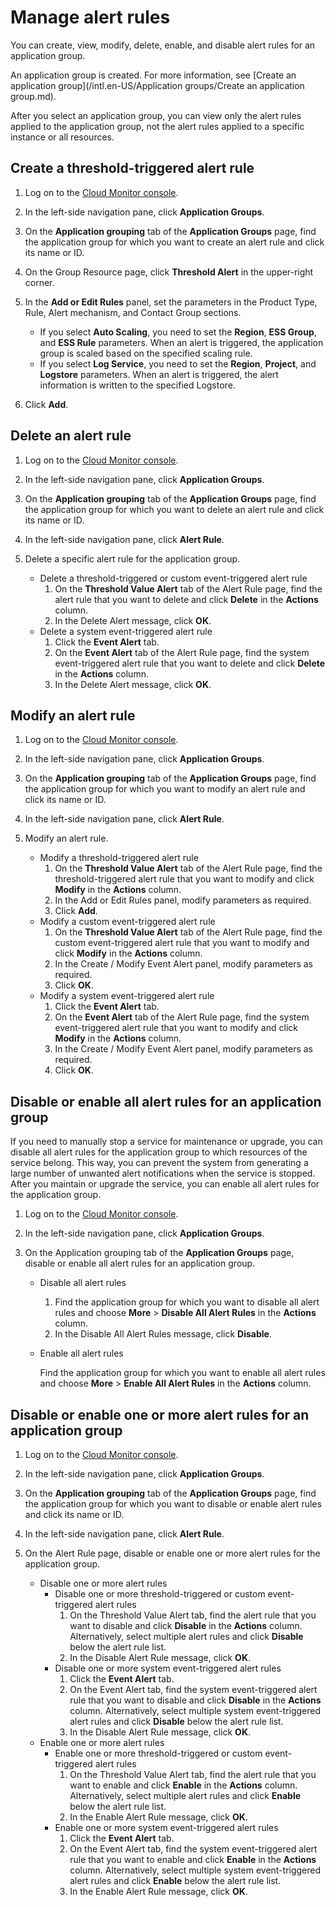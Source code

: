 # Manage alert rules

You can create, view, modify, delete, enable, and disable alert rules for an application group.

An application group is created. For more information, see [Create an application group](/intl.en-US/Application groups/Create an application group.md).

After you select an application group, you can view only the alert rules applied to the application group, not the alert rules applied to a specific instance or all resources.

## Create a threshold-triggered alert rule

1.  Log on to the [Cloud Monitor console](https://cms-intl.console.aliyun.com).

2.  In the left-side navigation pane, click **Application Groups**.

3.  On the **Application grouping** tab of the **Application Groups** page, find the application group for which you want to create an alert rule and click its name or ID.

4.  On the Group Resource page, click **Threshold Alert** in the upper-right corner.

5.  In the **Add or Edit Rules** panel, set the parameters in the Product Type, Rule, Alert mechanism, and Contact Group sections.

    -   If you select **Auto Scaling**, you need to set the **Region**, **ESS Group**, and **ESS Rule** parameters. When an alert is triggered, the application group is scaled based on the specified scaling rule.
    -   If you select **Log Service**, you need to set the **Region**, **Project**, and **Logstore** parameters. When an alert is triggered, the alert information is written to the specified Logstore.
6.  Click **Add**.


## Delete an alert rule

1.  Log on to the [Cloud Monitor console](https://cms-intl.console.aliyun.com).

2.  In the left-side navigation pane, click **Application Groups**.

3.  On the **Application grouping** tab of the **Application Groups** page, find the application group for which you want to delete an alert rule and click its name or ID.

4.  In the left-side navigation pane, click **Alert Rule**.

5.  Delete a specific alert rule for the application group.

    -   Delete a threshold-triggered or custom event-triggered alert rule
        1.  On the **Threshold Value Alert** tab of the Alert Rule page, find the alert rule that you want to delete and click **Delete** in the **Actions** column.
        2.  In the Delete Alert message, click **OK**.
    -   Delete a system event-triggered alert rule
        1.  Click the **Event Alert** tab.
        2.  On the **Event Alert** tab of the Alert Rule page, find the system event-triggered alert rule that you want to delete and click **Delete** in the **Actions** column.
        3.  In the Delete Alert message, click **OK**.

## Modify an alert rule

1.  Log on to the [Cloud Monitor console](https://cms-intl.console.aliyun.com).

2.  In the left-side navigation pane, click **Application Groups**.

3.  On the **Application grouping** tab of the **Application Groups** page, find the application group for which you want to modify an alert rule and click its name or ID.

4.  In the left-side navigation pane, click **Alert Rule**.

5.  Modify an alert rule.

    -   Modify a threshold-triggered alert rule
        1.  On the **Threshold Value Alert** tab of the Alert Rule page, find the threshold-triggered alert rule that you want to modify and click **Modify** in the **Actions** column.
        2.  In the Add or Edit Rules panel, modify parameters as required.
        3.  Click **Add**.
    -   Modify a custom event-triggered alert rule
        1.  On the **Threshold Value Alert** tab of the Alert Rule page, find the custom event-triggered alert rule that you want to modify and click **Modify** in the **Actions** column.
        2.  In the Create / Modify Event Alert panel, modify parameters as required.
        3.  Click **OK**.
    -   Modify a system event-triggered alert rule
        1.  Click the **Event Alert** tab.
        2.  On the **Event Alert** tab of the Alert Rule page, find the system event-triggered alert rule that you want to modify and click **Modify** in the **Actions** column.
        3.  In the Create / Modify Event Alert panel, modify parameters as required.
        4.  Click **OK**.

## Disable or enable all alert rules for an application group

If you need to manually stop a service for maintenance or upgrade, you can disable all alert rules for the application group to which resources of the service belong. This way, you can prevent the system from generating a large number of unwanted alert notifications when the service is stopped. After you maintain or upgrade the service, you can enable all alert rules for the application group.

1.  Log on to the [Cloud Monitor console](https://cms-intl.console.aliyun.com).

2.  In the left-side navigation pane, click **Application Groups**.

3.  On the Application grouping tab of the **Application Groups** page, disable or enable all alert rules for an application group.

    -   Disable all alert rules
        1.  Find the application group for which you want to disable all alert rules and choose **More** \> **Disable All Alert Rules** in the **Actions** column.
        2.  In the Disable All Alert Rules message, click **Disable**.
    -   Enable all alert rules

        Find the application group for which you want to enable all alert rules and choose **More** \> **Enable All Alert Rules** in the **Actions** column.


## Disable or enable one or more alert rules for an application group

1.  Log on to the [Cloud Monitor console](https://cms-intl.console.aliyun.com).

2.  In the left-side navigation pane, click **Application Groups**.

3.  On the **Application grouping** tab of the **Application Groups** page, find the application group for which you want to disable or enable alert rules and click its name or ID.

4.  In the left-side navigation pane, click **Alert Rule**.

5.  On the Alert Rule page, disable or enable one or more alert rules for the application group.

    -   Disable one or more alert rules
        -   Disable one or more threshold-triggered or custom event-triggered alert rules
            1.  On the Threshold Value Alert tab, find the alert rule that you want to disable and click **Disable** in the **Actions** column. Alternatively, select multiple alert rules and click **Disable** below the alert rule list.
            2.  In the Disable Alert Rule message, click **OK**.
        -   Disable one or more system event-triggered alert rules
            1.  Click the **Event Alert** tab.
            2.  On the Event Alert tab, find the system event-triggered alert rule that you want to disable and click **Disable** in the **Actions** column. Alternatively, select multiple system event-triggered alert rules and click **Disable** below the alert rule list.
            3.  In the Disable Alert Rule message, click **OK**.
    -   Enable one or more alert rules
        -   Enable one or more threshold-triggered or custom event-triggered alert rules
            1.  On the Threshold Value Alert tab, find the alert rule that you want to enable and click **Enable** in the **Actions** column. Alternatively, select multiple alert rules and click **Enable** below the alert rule list.
            2.  In the Enable Alert Rule message, click **OK**.
        -   Enable one or more system event-triggered alert rules
            1.  Click the **Event Alert** tab.
            2.  On the Event Alert tab, find the system event-triggered alert rule that you want to enable and click **Enable** in the **Actions** column. Alternatively, select multiple system event-triggered alert rules and click **Enable** below the alert rule list.
            3.  In the Enable Alert Rule message, click **OK**.

